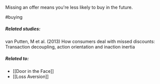 Missing an offer means you're less likely to buy in the future.

#buying 

##### Related studies: 

van Putten, M et al. (2013) How consumers deal with missed discounts: Transaction decoupling, action orientation and inaction inertia


##### Related to:

- [[Door in the Face]] 
- [[Loss Aversion]] 


